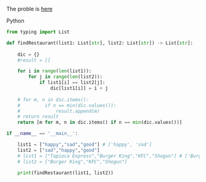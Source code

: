 The proble is <a href="https://leetcode.com/problems/minimum-index-sum-of-two-lists/" target="_blank" rel="noopener noreferrer">here</a>

Python

```python
from typing import List

def findRestaurant(list1: List[str], list2: List[str]) -> List[str]:
    
    dic = {}
    #result = []

    for i in range(len(list1)):
        for j in range(len(list2)):
            if list1[i] == list2[j]:
                dic[list1[i]] = i + j
    
    # for m, n in dic.items():
    #         if n == min(dic.values()):
    #             result.append(m)
    # return result
    return [m for m, n in dic.items() if n == min(dic.values())]

if __name__ == '__main__':

    list1 = ["happy","sad","good"] # ['happy', 'sad']
    list2 = ["sad","happy","good"]
    # list1 = ["Tapioca Express","Burger King","KFC","Shogun"] # ['Burger King']
    # list2 = ["Burger King","KFC","Shogun"]

    print(findRestaurant(list1, list2))
